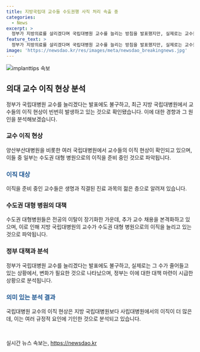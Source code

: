 ```yaml
---
title: 지방국립대 교수들 수도권행 사직 처리 속출 중
categories:
  - News
excerpt: >
  정부가 지방의료를 살리겠다며 국립대병원 교수를 늘리는 방침을 발표했지만, 실제로는 교수들이 사직하는 상황이다. 지방 국립대병원에서는 교수들의 이직이 잇따르고, 수도권 대형병원으로 이직하는 경우가 많은데, 이는 근무 조건과 인건비 문제로 분석된다. 이에 정부는 의료 인력 확보를 위해 논의 중이지만, 현재 상황에서는 지역의 의료 공백 우려가 커지고 있다. (150자)
feature_text: >
  정부가 지방의료를 살리겠다며 국립대병원 교수를 늘리는 방침을 발표했지만, 실제로는 교수들이 사직하는 상황이다. 지방 국립대병원에서는 교수들의 이직이 잇따르고, 수도권 대형병원으로 이직하는 경우가 많은데, 이는 근무 조건과 인건비 문제로 분석된다. 이에 정부는 의료 인력 확보를 위해 논의 중이지만, 현재 상황에서는 지역의 의료 공백 우려가 커지고 있다. (150자)
image: 'https://newsdao.kr/res/images/meta/newsdao_breakingnews.jpg'
---
```


<p><img src="https://newsdao.kr/res/images/meta/newsdao_breakingnews.jpg" alt="implanttips 속보" /></p>

<h2 data-ke-size="size26">의대 교수 이직 현상 분석</h2>

<p data-ke-size="size16">정부가 국립대병원 교수를 늘리겠다는 발표에도 불구하고, 최근 지방 국립대병원에서 교수들의 이직 현상이 빈번히 발생하고 있는 것으로 확인됐습니다. 이에 대한 경향과 그 원인을 분석해보겠습니다.</p>

<h3>교수 이직 현상</h3>

<p data-ke-size="size16">양산부산대병원을 비롯한 여러 국립대병원에서 교수들의 이직 현상이 확인되고 있으며, 이들 중 일부는 수도권 대형 병원으로의 이직을 준비 중인 것으로 파악됩니다.</p>

<h3><span style="color: #1a5490;">이직 대상</span></h3>

<p data-ke-size="size16">이직을 준비 중인 교수들은 생명과 직결된 진료 과목의 젊은 층으로 알려져 있습니다.</p>

<h3>수도권 대형 병원의 대책</h3>

<p data-ke-size="size16">수도권 대형병원들은 전공의 이탈이 장기화한 가운데, 추가 교수 채용을 본격화하고 있으며, 이로 인해 지방 국립대병원의 교수가 수도권 대형 병원으로의 이직을 늘리고 있는 것으로 파악됩니다.</p>

<h3>정부 대책과 분석</h3>

<p data-ke-size="size16">정부가 국립대병원 교수를 늘리겠다는 발표에도 불구하고, 실제로는 그 수가 줄어들고 있는 상황에서, 변화가 필요한 것으로 나타났으며, 정부는 이에 대한 대책 마련이 시급한 상황으로 분석됩니다.</p>

<h3><span style="color: #1a5490;">의미 있는 분석 결과</span></h3>

<p data-ke-size="size16">국립대병원 교수의 이직 현상은 지방 국립대병원보다 사립대병원에서의 이직이 더 많은데, 이는 여러 규정적 요인에 기인한 것으로 분석되고 있습니다.</p>

<p data-ke-size="size16">&nbsp;</p>
실시간 뉴스 속보는, <a href="https://newsdao.kr" rel="dofollow">https://newsdao.kr</a>


